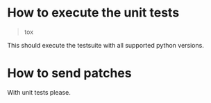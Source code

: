 # How to execute the unit tests

> tox

This should execute the testsuite with all supported python versions.

# How to send patches

With unit tests please.
